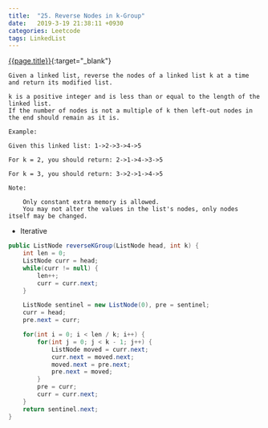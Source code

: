 ```yaml
---
title:  "25. Reverse Nodes in k-Group"
date:   2019-3-19 21:38:11 +0930
categories: Leetcode
tags: LinkedList
---
```


[{{page.title}}](https://leetcode.com/problems/reverse-nodes-in-k-group/){:target="_blank"}

    Given a linked list, reverse the nodes of a linked list k at a time and return its modified list.

    k is a positive integer and is less than or equal to the length of the linked list.
    If the number of nodes is not a multiple of k then left-out nodes in the end should remain as it is.

    Example:

    Given this linked list: 1->2->3->4->5

    For k = 2, you should return: 2->1->4->3->5

    For k = 3, you should return: 3->2->1->4->5

    Note:

        Only constant extra memory is allowed.
        You may not alter the values in the list's nodes, only nodes itself may be changed.

* Iterative

```java
public ListNode reverseKGroup(ListNode head, int k) {
    int len = 0;
    ListNode curr = head;
    while(curr != null) {
        len++;
        curr = curr.next;
    }

    ListNode sentinel = new ListNode(0), pre = sentinel;
    curr = head;
    pre.next = curr;

    for(int i = 0; i < len / k; i++) {
        for(int j = 0; j < k - 1; j++) {
            ListNode moved = curr.next;
            curr.next = moved.next;
            moved.next = pre.next;
            pre.next = moved;
        }
        pre = curr;
        curr = curr.next;
    }
    return sentinel.next;
}
```

